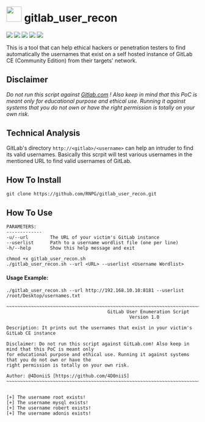 # <img src="https://camo.githubusercontent.com/92155145d11c0c16b6d804cf10407c691d134283ced40c36ceecfb885b8b655c/68747470733a2f2f6564656e742e6769746875622e696f2f537570657254696e7949636f6e732f696d616765732f7376672f6769746c61622e737667" height=40 width=40> gitlab_user_recon
<img src="https://img.shields.io/badge/bash-script-orange">    <img src="https://img.shields.io/badge/user-enumeration-brightgreen">    <img src="https://img.shields.io/badge/Tested%20on-Kali%20Linux%202021.1-blueviolet">    <img src="https://img.shields.io/badge/GitLab%20CE-13.10.3-blue">    <img src="https://img.shields.io/badge/version-1.0-ff69b4">

This is a tool that can help ethical hackers or penetration testers to find automatically the usernames that exist on a self hosted instance of GitLab CE (Community Edition) from their targets' network. 

## Disclaimer
*Do not run this script against  <a href="https://gitlab.com">Gitlab.com</a> ! Also keep in mind that this PoC is meant only for educational purpose and ethical use. Running it against systems that you do not own or have the right permission is totally on your own risk.*

## Technical Analysis
GitLab's directory `http://<gitlab>/<username>` can help an intruder to find its valid usernames. Basically this scrpit will test various usernames in the mentioned URL to find valid usernames of GitLab. 

## How To Install
```
git clone https://github.com/RNPG/gitlab_user_recon.git
```

## How To Use
```
PARAMETERS:
-------------
-u/--url        The URL of your victim's GitLab instance
--userlist      Path to a username wordlist file (one per line)
-h/--help       Show this help message and exit
```
```
chmod +x gitlab_user_recon.sh
./gitlab_user_recon.sh --url <URL> --userlist <Username Wordlist>
```
#### Usage Example:

`./gitlab_user_recon.sh --url http://192.168.10.10:8181 --userlist /root/Desktop/usernames.txt`

```
~~~~~~~~~~~~~~~~~~~~~~~~~~~~~~~~~~~~~~~~~~~~~~~~~~~~~~~~~~~~~~~~~~~~~~~~~~~~~~~~~~~~~~~~~~~~~~~~~~~~~~~~
                                     GitLab User Enumeration Script
                                             Version 1.0

Description: It prints out the usernames that exist in your victim's GitLab CE instance

Disclaimer: Do not run this script against GitLab.com! Also keep in mind that this PoC is meant only
for educational purpose and ethical use. Running it against systems that you do not own or have the
right permission is totally on your own risk.

Author: @4DoniiS [https://github.com/4D0niiS]
~~~~~~~~~~~~~~~~~~~~~~~~~~~~~~~~~~~~~~~~~~~~~~~~~~~~~~~~~~~~~~~~~~~~~~~~~~~~~~~~~~~~~~~~~~~~~~~~~~~~~~~~


[+] The username root exists!
[+] The username mysql exists!
[+] The username robert exists!
[+] The username adonis exists!
                                    
```




